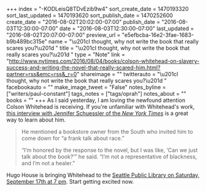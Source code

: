 +++
index = "-KODLeisQ8TDvEzib9w4"
sort_create_date = 1470193320
sort_last_updated = 1470193620
sort_publish_date = 1470252600
create_date = "2016-08-02T20:02:00-07:00"
publish_date = "2016-08-03T12:30:00-07:00"
date = "2016-08-03T12:30:00-07:00"
last_updated = "2016-08-02T20:07:00-07:00"
preview_url = "e5efbcba-16e2-3fae-1683-b9b489bc315e"
name = "\u201cI thought, why not write the book that really scares you?\u201d "
title = "\u201cI thought, why not write the book that really scares you?\u201d "
type = "Note"
link = "http://www.nytimes.com/2016/08/04/books/colson-whitehead-on-slavery-success-and-writing-the-novel-that-really-scared-him.html?partner=rss&emc=rss&_r=0"
shareimage = ""
twitterauto = "\u201cI thought, why not write the book that really scares you?\u201d "
facebookauto = ""
make_image_tweet = "False"
notes_byline = ["writers/paul-constant"]
tags_notes = ["tags/oprah"]
notes_about = ""
books = ""
+++
As I said yesterday, I am loving the newfound attention Colson Whitehead is receiving. If you're unfamiliar with Whitehead's work, [this interview with Jennifer Schuessler of the *New York Times*](http://www.nytimes.com/2016/08/04/books/colson-whitehead-on-slavery-success-and-writing-the-novel-that-really-scared-him.html?partner=rss&emc=rss&_r=0) is a great way to learn about him.

<blockquote><p>He mentioned a bookstore owner from the South who invited him to come down for “a frank talk about race.”</p>

<p>“I’m honored by the response to the novel, but I was like, ‘Can we just talk about the book?’” he said. “I’m not a representative of blackness, and I’m not a healer.”</p></blockquote>

Hugo House is bringing Whitehead to the [Seattle Public Library on Saturday, September 17th at 7 pm](https://hugohouse.org/event/colson-whitehead/). Start getting excited now.